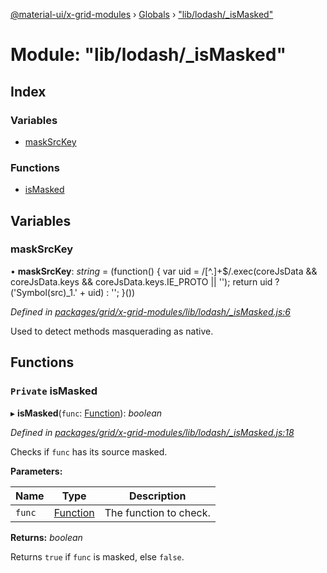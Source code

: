 [@material-ui/x-grid-modules](../README.md) › [Globals](../globals.md) › ["lib/lodash/_isMasked"](_lib_lodash__ismasked_.md)

# Module: "lib/lodash/_isMasked"

## Index

### Variables

* [maskSrcKey](_lib_lodash__ismasked_.md#masksrckey)

### Functions

* [isMasked](_lib_lodash__ismasked_.md#private-ismasked)

## Variables

###  maskSrcKey

• **maskSrcKey**: *string* = (function() {
  var uid = /[^.]+$/.exec(coreJsData && coreJsData.keys && coreJsData.keys.IE_PROTO || '');
  return uid ? ('Symbol(src)_1.' + uid) : '';
}())

*Defined in [packages/grid/x-grid-modules/lib/lodash/_isMasked.js:6](https://github.com/mui-org/material-ui-x/blob/02342a6/packages/grid/x-grid-modules/lib/lodash/_isMasked.js#L6)*

Used to detect methods masquerading as native.

## Functions

### `Private` isMasked

▸ **isMasked**(`func`: [Function](../interfaces/_src_utils_utils_.debouncedfunction.md#function)): *boolean*

*Defined in [packages/grid/x-grid-modules/lib/lodash/_isMasked.js:18](https://github.com/mui-org/material-ui-x/blob/02342a6/packages/grid/x-grid-modules/lib/lodash/_isMasked.js#L18)*

Checks if `func` has its source masked.

**Parameters:**

Name | Type | Description |
------ | ------ | ------ |
`func` | [Function](../interfaces/_src_utils_utils_.debouncedfunction.md#function) | The function to check. |

**Returns:** *boolean*

Returns `true` if `func` is masked, else `false`.
